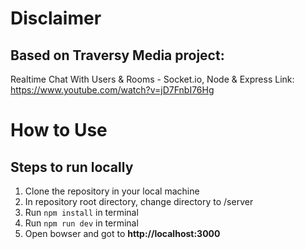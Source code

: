 # Disclaimer
## Based on Traversy Media project:
Realtime Chat With Users & Rooms - Socket.io, Node & Express
Link: https://www.youtube.com/watch?v=jD7FnbI76Hg

# How to Use
## Steps to run locally

1. Clone the repository in your local machine
2. In repository root directory, change directory to /server
3. Run `npm install` in terminal
4. Run `npm run dev` in terminal
5. Open bowser and got to **http://localhost:3000**
